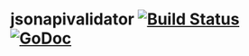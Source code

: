# jsonapivalidator [![Build Status](https://travis-ci.org/aren55555/jsonapivalidator.svg?branch=master)](https://travis-ci.org/aren55555/jsonapivalidator) [![GoDoc](https://godoc.org/github.com/aren55555/jsonapivalidator?status.svg)](http://godoc.org/github.com/aren55555/jsonapivalidator)
